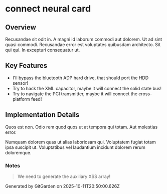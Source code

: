 # connect neural card

## Overview
Recusandae sit odit in. A magni id laborum commodi aut dolorem. Ut ad sint quasi commodi. Recusandae error est voluptates quibusdam architecto. Sit qui qui. In excepturi consequatur ut.

## Key Features
- I'll bypass the bluetooth ADP hard drive, that should port the HDD sensor!
- Try to hack the XML capacitor, maybe it will connect the solid state bus!
- Try to navigate the PCI transmitter, maybe it will connect the cross-platform feed!

## Implementation Details
Quos est non. Odio rem quod quos ut at tempora qui totam. Aut molestias error.
 Numquam dolorem quas ut alias laboriosam qui. Voluptatem fugiat totam ipsa suscipit ut. Voluptatibus vel laudantium incidunt dolorem rerum doloremque.

### Notes
> We need to generate the auxiliary XSS array!

Generated by GitGarden on 2025-10-11T20:50:00.626Z